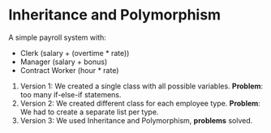 # Inheritance and Polymorphism  

A simple payroll system with:  

- Clerk (salary + (overtime * rate))
- Manager (salary + bonus)
- Contract Worker (hour * rate)

1. Version 1: We created a single class with all possible variables. **Problem**: too many if-else-if statemens.
2. Version 2: We created different class for each employee type. **Problem**: We had to create a separate list per type.
3. Version 3: We used Inheritance and Polymorphism, **problems** solved.
